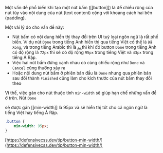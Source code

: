 Một vấn đề phổ biến khi tạo một nút bấm ([[button]]) là để chiều rộng của nút tùy vào nội dung của nút (text content) cộng với khoảng cách hai bên (padding).

Một vài lý do cho vấn đề này:

-   Nút bấm có nội dung hiển thị thay đổi trên UI tuỳ loại ngôn ngữ là rất phổ biến. Ví dụ nút `Done` trong tiếng Anh hiển thị qua tiếng Việt có thể là `Đã Xong`, và trong tiếng Arabic thì là [`تم`](https://defensivecss.dev/tip/button-min-width/#)thì khi đó button `Done` trong tiếng Anh có độ rộng là `72px` thì sẽ có độ rộng `95px` trong tiếng Việt và `43px` trong tiếng Ả Rập.
-   Việc hai nút bấm đứng cạnh nhau có cùng chiều rộng như `Done` và `Cancel` cũng thường xảy ra
-   Hoặc nội dung nút bấm ở phiên bản đầu là `Done` nhưng qua phiên bản sau đổi thành `Finished` cũng làm cho kích thước của nút bấm thay đổi theo

Vì thế, việc gán cho nút thuộc tính `min-width` sẽ giúp hạn chế những vấn đề ở trên. Nút `Done`

sẽ được gán [[min-width]] là 95px và sẽ hiển thị tốt cho cả ngôn ngữ là tiếng Việt hay tiếng Ả Rập.

```css
.button {
	min-width: 95px;
}
```

[](https://defensivecss.dev/tip/button-min-width/)[https://defensivecss.dev/tip/button-min-width/](https://defensivecss.dev/tip/button-min-width/)